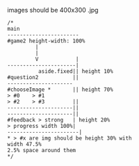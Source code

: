 images should be 400x300 .jpg

    /*
    main
    -----------------------
    #game2 height-width: 100%
             |
             |
             V            |
    ----------------------|
              aside.fixed|| height 10%
    #question2           ||
    ---------------------
    #chooseImage *       || height 70%
    > #0    > #1
    > #2    > #3         ||
    ---------------------||
    ---------------------||     
    #feedback > strong   | height 20%
    > progress width 100%|
    -----------------------|
    * > #x are img should be height 30% with
    width 47.5%
    2.5% space around them
    */